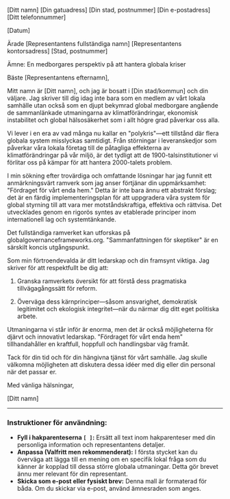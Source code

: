 [Ditt namn]
[Din gatuadress]
[Din stad, postnummer]
[Din e-postadress]
[Ditt telefonnummer]

[Datum]

Ärade [Representantens fullständiga namn]
[Representantens kontorsadress]
[Stad, postnummer]

Ämne: En medborgares perspektiv på att hantera globala kriser

Bäste [Representantens efternamn],

Mitt namn är [Ditt namn], och jag är bosatt i [Din stad/kommun] och din väljare. Jag skriver till dig idag inte bara som en medlem av vårt lokala samhälle utan också som en djupt bekymrad global medborgare angående de sammanlänkade utmaningarna av klimatförändringar, ekonomisk instabilitet och global hälsosäkerhet som i allt högre grad påverkar oss alla.

Vi lever i en era av vad många nu kallar en "polykris"—ett tillstånd där flera globala system misslyckas samtidigt. Från störningar i leveranskedjor som påverkar våra lokala företag till de påtagliga effekterna av klimatförändringar på vår miljö, är det tydligt att de 1900-talsinstitutioner vi förlitar oss på kämpar för att hantera 2000-talets problem.

I min sökning efter trovärdiga och omfattande lösningar har jag funnit ett anmärkningsvärt ramverk som jag anser förtjänar din uppmärksamhet: "Fördraget för vårt enda hem." Detta är inte bara ännu ett abstrakt förslag; det är en färdig implementeringsplan för att uppgradera våra system för global styrning till att vara mer motståndskraftiga, effektiva och rättvisa. Det utvecklades genom en rigorös syntes av etablerade principer inom internationell lag och systemtänkande.

Det fullständiga ramverket kan utforskas på globalgovernanceframeworks.org. "Sammanfattningen för skeptiker" är en särskilt koncis utgångspunkt.

Som min förtroendevalda är ditt ledarskap och din framsynt viktiga. Jag skriver för att respektfullt be dig att:

1. Granska ramverkets översikt för att förstå dess pragmatiska tillvägagångssätt för reform.

2. Överväga dess kärnprinciper—såsom ansvarighet, demokratisk legitimitet och ekologisk integritet—när du närmar dig ditt eget politiska arbete.

Utmaningarna vi står inför är enorma, men det är också möjligheterna för djärvt och innovativt ledarskap. "Fördraget för vårt enda hem" tillhandahåller en kraftfull, hoppfull och handlingsbar väg framåt.

Tack för din tid och för din hängivna tjänst för vårt samhälle. Jag skulle välkomna möjligheten att diskutera dessa idéer med dig eller din personal när det passar er.

Med vänliga hälsningar,

[Ditt namn]


---
### Instruktioner för användning:

* **Fyll i hakparenteserna `[ ]`:** Ersätt all text inom hakparenteser med din personliga information och representantens detaljer.
* **Anpassa (Valfritt men rekommenderat):** I första stycket kan du överväga att lägga till en mening om en specifik lokal fråga som du känner är kopplad till dessa större globala utmaningar. Detta gör brevet ännu mer relevant för din representant.
* **Skicka som e-post eller fysiskt brev:** Denna mall är formaterad för båda. Om du skickar via e-post, använd ämnesraden som anges.
